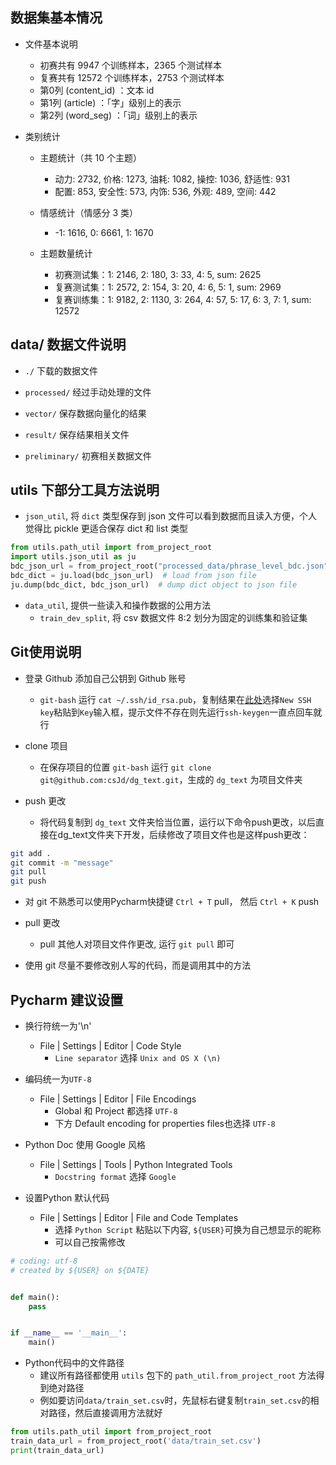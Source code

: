 ## 数据集基本情况
    
* 文件基本说明
    * 初赛共有 9947 个训练样本，2365 个测试样本
    * 复赛共有 12572 个训练样本，2753 个测试样本
    * 第0列 (content_id) ：文本 id  
    * 第1列 (article)    ：「字」级别上的表示 
    * 第2列 (word_seg)   ：「词」级别上的表示  
    
       
* 类别统计
    * 主题统计（共 10 个主题）
      * 动力: 2732, 价格: 1273, 油耗: 1082, 操控: 1036, 舒适性: 931
      * 配置: 853, 安全性: 573, 内饰: 536, 外观: 489, 空间: 442
    
    * 情感统计（情感分 3 类）
      * -1: 1616, 0: 6661, 1: 1670
      
    * 主题数量统计
      * 初赛测试集：1: 2146, 2: 180, 3: 33, 4: 5, sum: 2625
      * 复赛测试集：1: 2572, 2: 154, 3: 20, 4: 6, 5: 1, sum: 2969
      * 复赛训练集：1: 9182, 2: 1130, 3: 264, 4: 57, 5: 17, 6: 3, 7: 1, sum: 12572
      

## data/ 数据文件说明
* `./`  下载的数据文件
    
* `processed/`  经过手动处理的文件

* `vector/`  保存数据向量化的结果
		
* `result/`  保存结果相关文件

* `preliminary/`  初赛相关数据文件


## utils 下部分工具方法说明

* `json_util`, 将 `dict` 类型保存到 json 文件可以看到数据而且读入方便，个人觉得比 pickle 更适合保存 dict 和 list 类型
```python
from utils.path_util import from_project_root
import utils.json_util as ju
bdc_json_url = from_project_root("processed_data/phrase_level_bdc.json")
bdc_dict = ju.load(bdc_json_url)  # load from json file
ju.dump(bdc_dict, bdc_json_url)  # dump dict object to json file
```

* `data_util`, 提供一些读入和操作数据的公用方法
  * `train_dev_split`, 将 csv 数据文件 8:2 划分为固定的训练集和验证集

        
## Git使用说明
* 登录 Github 添加自己公钥到 Github 账号
  * `git-bash` 运行 `cat ~/.ssh/id_rsa.pub`，复制结果在[此处](https://github.com/settings/keys)选择`New SSH key`粘贴到`Key`输入框，提示文件不存在则先运行`ssh-keygen`一直点回车就行
  
* clone 项目
  * 在保存项目的位置 `git-bash` 运行 `git clone git@github.com:csJd/dg_text.git`，生成的 `dg_text` 为项目文件夹
  
* push 更改
  * 将代码复制到 `dg_text` 文件夹恰当位置，运行以下命令push更改，以后直接在dg_text文件夹下开发，后续修改了项目文件也是这样push更改：
```sh
git add .
git commit -m "message"
git pull
git push
```
  * 对 git 不熟悉可以使用Pycharm快捷键 `Ctrl + T` pull， 然后 `Ctrl + K` push

* pull 更改
  * pull 其他人对项目文件作更改, 运行 `git pull` 即可
  
* 使用 git 尽量不要修改别人写的代码，而是调用其中的方法
   

## Pycharm 建议设置

* 换行符统一为'\n'
  * File | Settings | Editor | Code Style
    * `Line separator` 选择 `Unix and OS X (\n)`

* 编码统一为`UTF-8`
  * File | Settings | Editor | File Encodings
    * Global 和 Project 都选择 `UTF-8`
    * 下方 Default encoding for properties files也选择 `UTF-8`

* Python Doc 使用 Google 风格
  * File | Settings | Tools | Python Integrated Tools
    * `Docstring format` 选择 `Google`

* 设置Python 默认代码
  * File | Settings | Editor | File and Code Templates
    * 选择 `Python Script` 粘贴以下内容, `${USER}`可换为自己想显示的昵称
    * 可以自己按需修改

```python
# coding: utf-8
# created by ${USER} on ${DATE}


def main():
    pass


if __name__ == '__main__':
    main()

```

* Python代码中的文件路径
  * 建议所有路径都使用 `utils` 包下的 `path_util.from_project_root` 方法得到绝对路径
  * 例如要访问`data/train_set.csv`时，先鼠标右键复制`train_set.csv`的相对路径，然后直接调用方法就好
```python
from utils.path_util import from_project_root
train_data_url = from_project_root('data/train_set.csv')
print(train_data_url)
```

